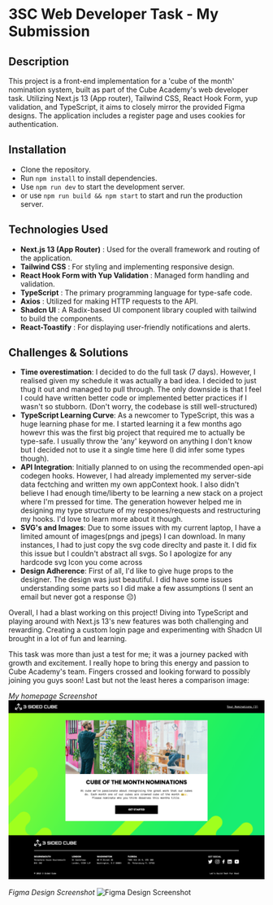 # 3SC Web Developer Task - My Submission

## Description

This project is a front-end implementation for a 'cube of the month' nomination system, built as part of the Cube Academy's web developer task. Utilizing Next.js 13 (App router), Tailwind CSS, React Hook Form, yup validation, and TypeScript, it aims to closely mirror the provided Figma designs. The application includes a register page and uses cookies for authentication.

## Installation

- Clone the repository.
- Run `npm install` to install dependencies.
- Use `npm run dev` to start the development server.
- or use `npm run build && npm start` to start and run the production server.

## Technologies Used

- **Next.js 13 (App Router)** : Used for the overall framework and routing of the application.
- **Tailwind CSS** : For styling and implementing responsive design.
- **React Hook Form with Yup Validation** : Managed form handling and validation.
- **TypeScript** : The primary programming language for type-safe code.
- **Axios** : Utilized for making HTTP requests to the API.
- **Shadcn UI** : A Radix-based UI component library coupled with tailwind to build the components.
- **React-Toastify** : For displaying user-friendly notifications and alerts.

## Challenges & Solutions

- **Time overestimation**: I decided to do the full task (7 days). However, I realised given my schedule it was actually a bad idea. I decided to just thug it out and managed to pull through. The only downside is that I feel I could have written better code or implemented better practices if I wasn't so stubborn. (Don't worry, the codebase is still well-structured)
- **TypeScript Learning Curve**: As a newcomer to TypeScript, this was a huge learning phase for me. I started learning it a few months ago howevr this was the first big project that required me to actually be type-safe. I usually throw the 'any' keyword on anything I don't know but I decided not to use it a single time here (I did infer some types though).
- **API Integration**: Initially planned to on using the recommended open-api codegen hooks. However, I had already implemented my server-side data fectching and written my own appContext hook. I also didn't believe I had enough time/liberty to be learning a new stack on a project where I'm pressed for time. The generation however helped me in designing my type structure of my respones/requests and restructuring my hooks. I'd love to learn more about it though.
- **SVG's and Images**: Due to some issues with my current laptop, I have a limited amount of images(pngs and jpegs) I can download. In many instances, I had to just copy the svg code direclty and paste it. I did fix this issue but I couldn't abstract all svgs. So I apologize for any hardcode svg Icon you come across
- **Design Adherence**: First of all, I'd like to give huge props to the designer. The design was just beautiful. I did have some issues understanding some parts so I did make a few assumptions (I sent an email but never got a response 😔)

Overall, I had a blast working on this project! Diving into TypeScript and playing around with Next.js 13's new features was both challenging and rewarding. Creating a custom login page and experimenting with Shadcn UI brought in a lot of fun and learning.

This task was more than just a test for me; it was a journey packed with growth and excitement. I really hope to bring this energy and passion to Cube Academy's team. Fingers crossed and looking forward to possibly joining you guys soon! Last but not the least heres a comparison image:

_My homepage Screenshot_
![Homepage Screenshot](./public/home-screenshot.png)

_Figma Design Screenshot_
![Figma Design Screenshot](./public/figma-design.png)
